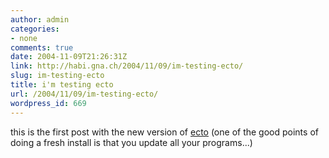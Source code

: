 ```yaml
---
author: admin
categories:
- none
comments: true
date: 2004-11-09T21:26:31Z
link: http://habi.gna.ch/2004/11/09/im-testing-ecto/
slug: im-testing-ecto
title: i'm testing ecto
url: /2004/11/09/im-testing-ecto/
wordpress_id: 669
---
```


this is the first post with the new version of [ecto](http://ecto.kung-foo.tv/) (one of the good points of doing a fresh install is that you update all your programs...)

